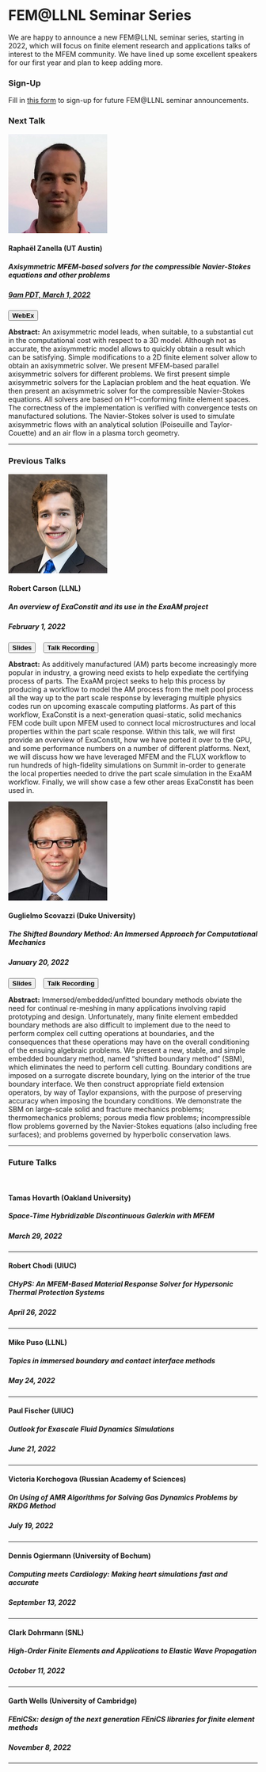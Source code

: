 <div class="col-md-12"  markdown="1">

# FEM@LLNL Seminar Series

We are happy to announce a new FEM@LLNL seminar series, starting in 2022, which will focus on finite element research and applications talks of interest to the MFEM community. We have lined up some excellent speakers for our first year and plan to keep adding more.


### <i class="fa fa-envelope-o" aria-hidden="true"></i> Sign-Up

Fill in [this form](https://docs.google.com/forms/d/e/1FAIpQLScrJ9QT7v7abx2ELcETKJnhWaU7_Wa2V3d7WIPdf3_JYK4JmA/viewform?usp=sf_link) to sign-up for future FEM@LLNL seminar announcements.

### <i class="fa fa-star"></i> Next Talk

</div><div class="col-md-3"  markdown="1">

![](img/seminar/zanella.jpg)

</div><div class="col-md-12"  markdown="1">

#### Raphaël Zanella (UT Austin)
##### *Axisymmetric MFEM-based solvers for the compressible Navier-Stokes equations and other problems*
##### [**9am PDT, March 1, 2022**](https://everytimezone.com/s/f34b1e90)
[<button type="button" class="btn btn-success">
**WebEx**
</button>](TBD)

**Abstract:** An axisymmetric model leads, when suitable, to a substantial cut in the computational cost with respect to a 3D model. Although not as accurate, the axisymmetric model allows to quickly obtain a result which can be satisfying. Simple modifications to a 2D finite element solver allow to obtain an axisymmetric solver. We present MFEM-based parallel axisymmetric solvers for different problems. We first present simple axisymmetric solvers for the Laplacian problem and the heat equation. We then present an axisymmetric solver for the compressible Navier-Stokes equations. All solvers are based on H^1-conforming finite element spaces. The correctness of the implementation is verified with convergence tests on manufactured solutions. The Navier-Stokes solver is used to simulate axisymmetric flows with an analytical solution (Poiseuille and Taylor-Couette) and an air flow in a plasma torch geometry.

---

### <i class="fa fa-check" aria-hidden="true"></i> Previous Talks

</div><div class="col-md-3"  markdown="1">

![](img/seminar/carson.jpg)

</div><div class="col-md-12"  markdown="1">

#### Robert Carson (LLNL)
##### *An overview of ExaConstit and its use in the ExaAM project*
##### February 1, 2022
[<button type="button" class="btn btn-primary">
**Slides**
</button>](pdf/seminar/carson.pdf)
&nbsp;&nbsp;
[<button type="button" class="btn btn-success">
**Talk Recording**
</button>](videos.md)

**Abstract:** As additively manufactured (AM) parts become increasingly more popular in industry, a growing need exists to help expediate the certifying process of parts. The ExaAM project seeks to help this process by producing a workflow to model the AM process from the melt pool process all the way up to the part scale response by leveraging multiple physics codes run on upcoming exascale computing platforms. As part of this workflow, ExaConstit is a next-generation quasi-static, solid mechanics FEM code built upon MFEM used to connect local microstructures and local properties within the part scale response. Within this talk, we will first provide an overview of ExaConstit, how we have ported it over to the GPU, and some performance numbers on a number of different platforms. Next, we will discuss how we have leveraged MFEM and the FLUX workflow to run hundreds of high-fidelity simulations on Summit in-order to generate the local properties needed to drive the part scale simulation in the ExaAM workflow. Finally, we will show case a few other areas ExaConstit has been used in.

</div><div class="col-md-3"  markdown="1">

![](img/seminar/scovazzi.jpg)

</div><div class="col-md-12"  markdown="1">

####  Guglielmo Scovazzi (Duke University)
##### *The Shifted Boundary Method: An Immersed Approach for Computational Mechanics*
##### January 20, 2022
[<button type="button" class="btn btn-primary">
**Slides**
</button>](pdf/seminar/scovazzi.pdf)
&nbsp;&nbsp;
[<button type="button" class="btn btn-success">
**Talk Recording**
</button>](videos.md)

**Abstract:** Immersed/embedded/unfitted boundary methods obviate the need for continual re-meshing in many applications involving rapid prototyping and design. Unfortunately, many finite element embedded boundary methods are also difficult to implement due to the need to perform complex cell cutting operations at boundaries, and the consequences that these operations may have on the overall conditioning of the ensuing algebraic problems. We present a new, stable, and simple embedded boundary method, named “shifted boundary method” (SBM), which eliminates the need to perform cell cutting. Boundary conditions are imposed on a surrogate discrete boundary, lying on the interior of the true boundary interface. We then construct appropriate field extension operators, by way of Taylor expansions, with the purpose of preserving accuracy when imposing the boundary conditions. We demonstrate the SBM on large-scale solid and fracture mechanics problems; thermomechanics problems; porous media flow problems; incompressible flow problems governed by the Navier-Stokes equations (also including free surfaces); and problems governed by hyperbolic conservation laws.

---

### <i class="fa fa-calendar" aria-hidden="true"></i> Future Talks

&nbsp;

#### Tamas Hovarth (Oakland University)
##### *Space-Time Hybridizable Discontinuous Galerkin with MFEM*
##### **March 29, 2022**

---

#### Robert Chodi (UIUC)
##### *CHyPS: An MFEM-Based Material Response Solver for Hypersonic Thermal Protection Systems*
##### **April 26, 2022**

---

#### Mike Puso (LLNL)
##### *Topics in immersed boundary and contact interface methods*
##### **May 24, 2022**

---

#### Paul Fischer (UIUC)
##### *Outlook for Exascale Fluid Dynamics Simulations*
##### **June 21, 2022**

---

#### Victoria Korchogova (Russian Academy of Sciences)
##### *On Using of AMR Algorithms for Solving Gas Dynamics Problems by RKDG Method*
##### **July 19, 2022**

---

#### Dennis Ogiermann (University of Bochum)
##### *Computing meets Cardiology: Making heart simulations fast and accurate*
##### **September 13, 2022**

---

#### Clark Dohrmann (SNL)
##### *High-Order Finite Elements and Applications to Elastic Wave Propagation*
##### **October 11, 2022**

---

#### Garth Wells (University of Cambridge)
##### *FEniCSx: design of the next generation FEniCS libraries for finite element methods*
##### **November 8, 2022**

---

&nbsp;

</div>
